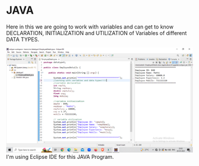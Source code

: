 # JAVA
Here in this we are going to work with variables and can get to know DECLARATION, INITIALIZATION and UTILIZATION of Variables of different DATA TYPES.

![](images/Screenshot%20(219).png)
I'm using Eclipse IDE for this JAVA Program.
